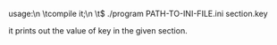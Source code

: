 usage:\n
    \tcompile it;\n
    \t$ ./program PATH-TO-INI-FILE.ini section.key

it prints out the value of key in the given section.
